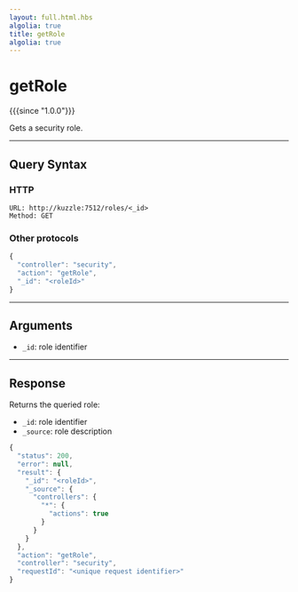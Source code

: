 ```yaml
---
layout: full.html.hbs
algolia: true
title: getRole
algolia: true
---
```


# getRole

{{{since "1.0.0"}}}

Gets a security role.

---

## Query Syntax

### HTTP

```http
URL: http://kuzzle:7512/roles/<_id>
Method: GET
```

### Other protocols

```js
{
  "controller": "security",
  "action": "getRole",
  "_id": "<roleId>"
}
```

---

## Arguments

* `_id`: role identifier

---

## Response

Returns the queried role:

* `_id`: role identifier
* `_source`: role description

```javascript
{
  "status": 200,                     
  "error": null,                     
  "result": {
    "_id": "<roleId>",
    "_source": {
      "controllers": {
        "*": {
          "actions": true
        }
      }
    }
  },
  "action": "getRole",
  "controller": "security",
  "requestId": "<unique request identifier>"
}
```
